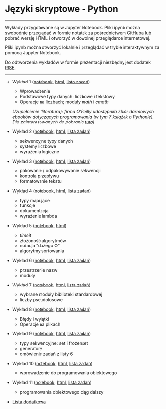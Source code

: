# Języki skryptowe - Python

---

Wykłady przygotowane są w Jupyter Notebook. Pliki ipynb można swobodnie przeglądać w formie notatek za pośrednictwem GitHuba lub pobrać wersję HTML i otworzyć w dowolnej przeglądarce internetowej.

Pliki ipynb można otworzyć lokalnie i przeglądać w trybie interaktywnym za pomocą Jupyter Notebook.

Do odtworzenia wykładów w formie prezentacji niezbędny jest dodatek [RISE](https://github.com/damianavila/RISE).

---

* Wykład 1 ([notebook](https://github.com/TomaszGolan/js-python/blob/master/js-python_w01.ipynb), [html](https://raw.githubusercontent.com/TomaszGolan/js-python/master/js-python_w01.html), [lista zadań](https://github.com/TomaszGolan/js-python/blob/master/js-python_l01.md))
    * Wprowadzenie
    * Podstawowe typy danych: liczbowe i tekstowy
    * Operacje na liczbach; moduły *math* i *cmath*

    *Uzupełnienie (literatura): firma O'Reilly udostępniła zbiór darmowych ebooków
    dotyczących programowania (w tym 7 książek o Pythonie). Dla zainteresowanych do pobrania [tutaj](http://www.oreilly.com/programming/free/)*

* Wykład 2 ([notebook](https://github.com/TomaszGolan/js-python/blob/master/js-python_w02.ipynb), [html](https://raw.githubusercontent.com/TomaszGolan/js-python/master/js-python_w02.html), [lista zadań](https://github.com/TomaszGolan/js-python/blob/master/js-python_l02.md))
    * sekwencyjne typy danych
    * systemy liczbowe
    * wyrażenia logiczne

* Wykład 3 ([notebook](https://github.com/TomaszGolan/js-python/blob/master/js-python_w03.ipynb), [html](https://raw.githubusercontent.com/TomaszGolan/js-python/master/js-python_w03.html), [lista zadań](https://github.com/TomaszGolan/js-python/blob/master/js-python_l03.md))
    * pakowanie / odpakowywanie sekwencji
    * kontrola przepływu
    * formatowanie tekstu

* Wykład 4 ([notebook](https://github.com/TomaszGolan/js-python/blob/master/js-python_w04.ipynb), [html](https://raw.githubusercontent.com/TomaszGolan/js-python/master/js-python_w04.html), [lista zadań](https://github.com/TomaszGolan/js-python/blob/master/js-python_l04.md))
    * typy mapujące
    * funkcje
    * dokumentacja
    * wyrażenie lambda

* Wykład 5 ([notebook](https://github.com/TomaszGolan/js-python/blob/master/js-python_w05.ipynb), [html](https://raw.githubusercontent.com/TomaszGolan/js-python/master/js-python_w05.html))
    * *timeit*
    * złożoność algorytmów
    * notacja "dużego O"
    * algorytmy sortowania

* Wykład 6 ([notebook](https://github.com/TomaszGolan/js-python/blob/master/js-python_w06.ipynb), [html](https://raw.githubusercontent.com/TomaszGolan/js-python/master/js-python_w06.html), [lista zadań](https://github.com/TomaszGolan/js-python/blob/master/js-python_l05.md))
    * przestrzenie nazw
    * moduły

* Wykład 7 ([notebook](https://github.com/TomaszGolan/js-python/blob/master/js-python_w07.ipynb), [html](https://raw.githubusercontent.com/TomaszGolan/js-python/master/js-python_w07.html), [lista zadań](https://github.com/TomaszGolan/js-python/blob/master/js-python_l06.md))
    * wybrane moduły biblioteki standardowej
    * liczby pseudolosowe

* Wykład 8 ([notebook](https://github.com/TomaszGolan/js-python/blob/master/js-python_w08.ipynb), [html](https://raw.githubusercontent.com/TomaszGolan/js-python/master/js-python_w08.html), [lista zadań](https://github.com/TomaszGolan/js-python/blob/master/js-python_l07.md))
    * Błędy i wyjątki
    * Operacje na plikach

* Wykład 9 ([notebook](https://github.com/TomaszGolan/js-python/blob/master/js-python_w09.ipynb), [html](https://raw.githubusercontent.com/TomaszGolan/js-python/master/js-python_w09.html), [lista zadań](https://github.com/TomaszGolan/js-python/blob/master/js-python_l08.md))
    * typy sekwencyjne: set i frozenset
    * generatory
    * omówienie zadań z listy 6

* Wykład 10 ([notebook](https://github.com/TomaszGolan/js-python/blob/master/js-python_w10.ipynb), [html](https://raw.githubusercontent.com/TomaszGolan/js-python/master/js-python_w10.html), [lista zadań](https://github.com/TomaszGolan/js-python/blob/master/js-python_l09.md))
    * wprowadzenie do programowania obiektowego

* Wykład 11 ([notebook](https://github.com/TomaszGolan/js-python/blob/master/js-python_w11.ipynb), [html](https://raw.githubusercontent.com/TomaszGolan/js-python/master/js-python_w11.html), [lista zadań](https://github.com/TomaszGolan/js-python/blob/master/js-python_l10.md))
    * programowania obiektowego ciąg dalszy


* [Lista dodatkowa](https://github.com/TomaszGolan/js-python/blob/master/js-python_l11.md)
